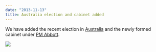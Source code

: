 ```yaml
---
date: "2013-11-13"
title: Australia election and cabinet added
---
```


We have added the recent election in [Australia](http://dev.parlgov.org/data/aus/election-parliament/2013-09-07/) and 
the newly formed cabinet under [PM Abbott](http://dev.parlgov.org/data/aus/cabinet-party/2013-09-18/).

![](/images/parliament-sweden.jpg)
